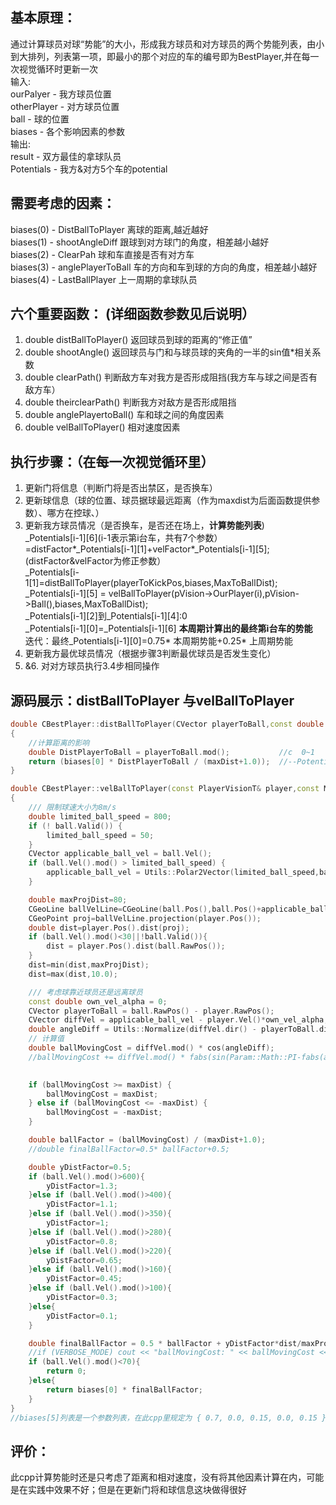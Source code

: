 ## 基本原理：
通过计算球员对球“势能”的大小，形成我方球员和对方球员的两个势能列表，由小到大排列，列表第一项，即最小的那个对应的车的编号即为BestPlayer,并在每一次视觉循环时更新一次  
输入:   
      ourPalyer   - 我方球员位置  
      otherPlayer - 对方球员位置  
      ball        - 球的位置  
      biases      - 各个影响因素的参数    
输出:  
      result      - 双方最佳的拿球队员  
      Potentials  - 我方&对方5个车的potential  
## 需要考虑的因素：
biases(0)  -   DistBallToPlayer   离球的距离,越近越好  
biases(1)  -   shootAngleDiff     跟球到对方球门的角度，相差越小越好  
biases(2)  -   ClearPah           球和车直接是否有对方车  
biases(3)  -   anglePlayerToBall  车的方向和车到球的方向的角度，相差越小越好  
biases(4)  -   LastBallPlayer     上一周期的拿球队员  
## 六个重要函数： (详细函数参数见后说明） 
1.  double distBallToPlayer() 返回球员到球的距离的“修正值”
2.  double shootAngle()  返回球员与门和与球员球的夹角的一半的sin值*相关系数
3.  double clearPath() 判断敌方车对我方是否形成阻挡(我方车与球之间是否有敌方车）
4.  double theirclearPath() 判断我方对敌方是否形成阻挡
5.  double anglePlayertoBall() 车和球之间的角度因素
6.  double velBallToPlayer() 相对速度因素
## 执行步骤：（在每一次视觉循环里）
1.  更新门将信息（判断门将是否出禁区，是否换车）  
2.  更新球信息（球的位置、球员据球最远距离（作为maxdist为后面函数提供参数）、哪方在控球、）
3.  更新我方球员情况（是否换车，是否还在场上，**计算势能列表**)  
_Potentials[i-1][6](i-1表示第i台车，共有7个参数）=distFactor*_Potentials[i-1][1]+velFactor*_Potentials[i-1][5];(distFactor&velFactor为修正参数）  
_Potentials[i-1[1]=distBallToPlayer(playerToKickPos,biases,MaxToBallDist);  
_Potentials[i-1][5] = velBallToPlayer(pVision->OurPlayer(i),pVision->Ball(),biases,MaxToBallDist);  
_Potentials[i-1][2]到_Potentials[i-1][4]:0  
_Potentials[i-1][0]=_Potentials[i-1][6] **本周期计算出的最终第i台车的势能**  
迭代：最终_Potentials[i-1][0]=0.75* 本周期势能+0.25* 上周期势能  
4.  更新我方最优球员情况（根据步骤3判断最优球员是否发生变化）  
5.  &6.  对对方球员执行3.4步相同操作
## 源码展示：distBallToPlayer 与velBallToPlayer
```cpp
double CBestPlayer::distBallToPlayer(CVector playerToBall,const double *biases,double maxDist)
{
	//计算距离的影响
	double DistPlayerToBall = playerToBall.mod();			//c  0~1
	return (biases[0] * DistPlayerToBall / (maxDist+1.0));	//--Potential
}
```
```cpp
double CBestPlayer::velBallToPlayer(const PlayerVisionT& player,const MobileVisionT& ball,const double *biases,double maxDist)
{
	/// 限制球速大小为8m/s
	double limited_ball_speed = 800;
	if (! ball.Valid()) {
		limited_ball_speed = 50;
	}
	CVector applicable_ball_vel = ball.Vel();
	if (ball.Vel().mod() > limited_ball_speed) {
		applicable_ball_vel = Utils::Polar2Vector(limited_ball_speed,ball.Vel().dir());
	}

	double maxProjDist=80;
	CGeoLine ballVelLine=CGeoLine(ball.Pos(),ball.Pos()+applicable_ball_vel);
	CGeoPoint proj=ballVelLine.projection(player.Pos());
	double dist=player.Pos().dist(proj);
	if (ball.Vel().mod()<30||!ball.Valid()){
		dist = player.Pos().dist(ball.RawPos());
	}
	dist=min(dist,maxProjDist);
	dist=max(dist,10.0);

	/// 考虑球靠近球员还是远离球员
	const double own_vel_alpha = 0;
	CVector playerToBall = ball.RawPos() - player.RawPos();	
	CVector diffVel = applicable_ball_vel - player.Vel()*own_vel_alpha;
	double angleDiff = Utils::Normalize(diffVel.dir() - playerToBall.dir());
	// 计算值
	double ballMovingCost = diffVel.mod() * cos(angleDiff);
	//ballMovingCost += diffVel.mod() * fabs(sin(Param::Math::PI-fabs(angleDiff)));

	
	if (ballMovingCost >= maxDist) {
		ballMovingCost = maxDist;
	} else if (ballMovingCost <= -maxDist) {
		ballMovingCost = -maxDist;
	}

	double ballFactor = (ballMovingCost) / (maxDist+1.0);
	//double finalBallFactor=0.5* ballFactor+0.5;

	double yDistFactor=0.5;
	if (ball.Vel().mod()>600){
		yDistFactor=1.3;
	}else if (ball.Vel().mod()>400){
		yDistFactor=1.1;
	}else if (ball.Vel().mod()>350){
		yDistFactor=1;
	}else if (ball.Vel().mod()>280){
		yDistFactor=0.8;
	}else if (ball.Vel().mod()>220){
		yDistFactor=0.65;
	}else if (ball.Vel().mod()>160){
		yDistFactor=0.45;
	}else if (ball.Vel().mod()>100){
		yDistFactor=0.3;
	}else{
		yDistFactor=0.1;
	}

	double finalBallFactor = 0.5 * ballFactor + yDistFactor*dist/maxProjDist;
	//if (VERBOSE_MODE) cout << "ballMovingCost: " << ballMovingCost <<" "<<"ballFactor: "<<ballFactor <<endl;
	if (ball.Vel().mod()<70){
		return 0;
	}else{
		return biases[0] * finalBallFactor;
	}
}
//biases[5]列表是一个参数列表，在此cpp里规定为 { 0.7, 0.0, 0.15, 0.0, 0.15 }
```
## 评价：
此cpp计算势能时还是只考虑了距离和相对速度，没有将其他因素计算在内，可能是在实践中效果不好；但是在更新门将和球信息这块做得很好


